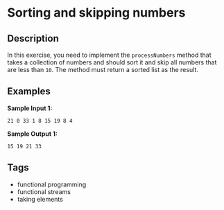 # Sorting and skipping numbers

## Description
In this exercise, you need to implement the `processNumbers` method that takes a collection of numbers and should sort it and skip all numbers that are less than `10`. The method must return a sorted list as the result.

## Examples
**Sample Input 1:**
```console
21 0 33 1 8 15 19 8 4
```

**Sample Output 1:**
```console
15 19 21 33
```

## Tags
- functional programming
- functional streams
- taking elements